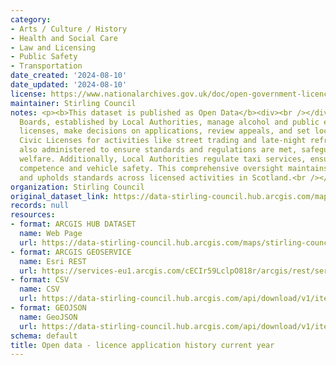 ```yaml
---
category:
- Arts / Culture / History
- Health and Social Care
- Law and Licensing
- Public Safety
- Transportation
date_created: '2024-08-10'
date_updated: '2024-08-10'
license: https://www.nationalarchives.gov.uk/doc/open-government-licence/version/3/
maintainer: Stirling Council
notes: <p><b>This dataset is published as Open Data</b><div><br /></div><div>License
  Boards, established by Local Authorities, manage alcohol and public entertainment
  licenses, make decisions on applications, review appeals, and set local policies.
  Civic Licenses for activities like street trading and late-night refreshment are
  also administered to ensure standards and regulations are met, safeguarding public
  welfare. Additionally, Local Authorities regulate taxi services, ensuring driver
  competence and vehicle safety. This comprehensive oversight maintains public safety
  and upholds standards across licensed activities in Scotland.<br /></div></p>
organization: Stirling Council
original_dataset_link: https://data-stirling-council.hub.arcgis.com/maps/stirling-council::open-data-licence-application-history-current-year
records: null
resources:
- format: ARCGIS HUB DATASET
  name: Web Page
  url: https://data-stirling-council.hub.arcgis.com/maps/stirling-council::open-data-licence-application-history-current-year
- format: ARCGIS GEOSERVICE
  name: Esri REST
  url: https://services-eu1.arcgis.com/cECIr59LclpO818r/arcgis/rest/services/open_data_licence_application_history_current_year/FeatureServer/0
- format: CSV
  name: CSV
  url: https://data-stirling-council.hub.arcgis.com/api/download/v1/items/b63d840d6b39476a96cfaa62461512ef/csv?layers=0
- format: GEOJSON
  name: GeoJSON
  url: https://data-stirling-council.hub.arcgis.com/api/download/v1/items/b63d840d6b39476a96cfaa62461512ef/geojson?layers=0
schema: default
title: Open data - licence application history current year
---
```

